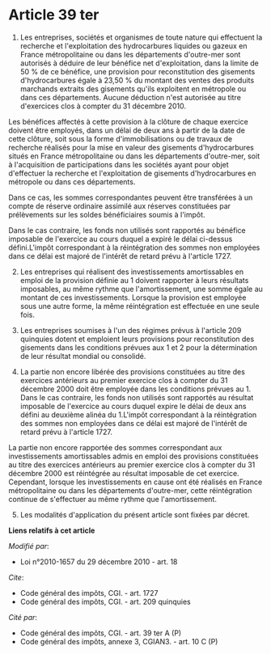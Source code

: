 # Article 39 ter

1. Les entreprises, sociétés et organismes de toute nature qui effectuent la recherche et l'exploitation des hydrocarbures
liquides ou gazeux en France métropolitaine ou dans les départements d'outre-mer sont autorisés à déduire de leur bénéfice
net d'exploitation, dans la limite de 50 % de ce bénéfice, une provision pour reconstitution des gisements d'hydrocarbures
égale à 23,50 % du montant des ventes des produits marchands extraits des gisements qu'ils exploitent en métropole ou dans
ces départements. Aucune déduction n'est autorisée au titre d'exercices clos à compter du 31 décembre 2010. 

Les bénéfices affectés à cette provision à la clôture de chaque exercice doivent être employés, dans un délai de deux ans à
partir de la date de cette clôture, soit sous la forme d'immobilisations ou de travaux de recherche réalisés pour la mise en
valeur des gisements d'hydrocarbures situés en France métropolitaine ou dans les départements d'outre-mer, soit à
l'acquisition de participations dans les sociétés ayant pour objet d'effectuer la recherche et l'exploitation de gisements
d'hydrocarbures en métropole ou dans ces départements. 

Dans ce cas, les sommes correspondantes peuvent être transférées à un compte de réserve ordinaire assimilé aux réserves
constituées par prélèvements sur les soldes bénéficiaires soumis à l'impôt. 

Dans le cas contraire, les fonds non utilisés sont rapportés au bénéfice imposable de l'exercice au cours duquel a expiré le
délai ci-dessus défini.L'impôt correspondant à la réintégration des sommes non employées dans ce délai est majoré de
l'intérêt de retard prévu à l'article 1727.

2. Les entreprises qui réalisent des investissements amortissables en emploi de la provision définie au 1 doivent rapporter à
leurs résultats imposables, au même rythme que l'amortissement, une somme égale au montant de ces investissements. Lorsque la
provision est employée sous une autre forme, la même réintégration est effectuée en une seule fois. 

3. Les entreprises soumises à l'un des régimes prévus à l'article 209 quinquies dotent et emploient leurs provisions pour
reconstitution des gisements dans les conditions prévues aux 1 et 2 pour la détermination de leur résultat mondial ou
consolidé. 

4. La partie non encore libérée des provisions constituées au titre des exercices antérieurs au premier exercice clos à
compter du 31 décembre 2000 doit être employée dans les conditions prévues au 1. Dans le cas contraire, les fonds non
utilisés sont rapportés au résultat imposable de l'exercice au cours duquel expire le délai de deux ans défini au deuxième
alinéa du 1.L'impôt correspondant à la réintégration des sommes non employées dans ce délai est majoré de l'intérêt de retard
prévu à l'article 1727. 

La partie non encore rapportée des sommes correspondant aux investissements amortissables admis en emploi des provisions
constituées au titre des exercices antérieurs au premier exercice clos à compter du 31 décembre 2000 est réintégrée au
résultat imposable de cet exercice. Cependant, lorsque les investissements en cause ont été réalisés en France métropolitaine
ou dans les départements d'outre-mer, cette réintégration continue de s'effectuer au même rythme que l'amortissement. 

5. Les modalités d'application du présent article sont fixées par décret.

**Liens relatifs à cet article**

_Modifié par_:

  - Loi n°2010-1657 du 29 décembre 2010 - art. 18

_Cite_:

  - Code général des impôts, CGI. - art. 1727
  - Code général des impôts, CGI. - art. 209 quinquies

_Cité par_:

  - Code général des impôts, CGI. - art. 39 ter A (P)
  - Code général des impôts, annexe 3, CGIAN3. - art. 10 C (P)
